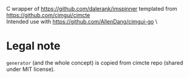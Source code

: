 C wrapper of https://github.com/dalerank/imspinner
templated from https://github.com/cimgui/cimcte \
Intended use with https://github.com/AllenDang/cimgui-go \

# Legal note

`generator` (and the whole concept) is copied from cimcte repo (shared under MIT license).
